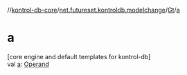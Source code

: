 //[kontrol-db-core](../../../index.md)/[net.futureset.kontroldb.modelchange](../index.md)/[Gt](index.md)/[a](a.md)

# a

[core engine and default templates for kontrol-db]\
val [a](a.md): [Operand](../-operand/index.md)
